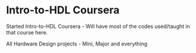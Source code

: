 # Intro-to-HDL Coursera
Started Intro-to-HDL Coursera - Will have most of the codes used/taught in that course here.



All Hardware Design projects - Mini, Major and everything